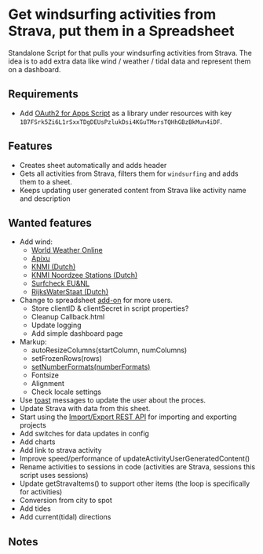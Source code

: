 # Get windsurfing activities from Strava, put them in a Spreadsheet #

Standalone Script for that pulls your windsurfing activities from Strava. The idea is to add extra data like wind / weather / tidal data and represent them on a dashboard.

## Requirements ##
 * Add [OAuth2 for Apps Script](https://github.com/gsuitedevs/apps-script-oauth2) as a library under resources with key `1B7FSrk5Zi6L1rSxxTDgDEUsPzlukDsi4KGuTMorsTQHhGBzBkMun4iDF`.

## Features ##
* Creates sheet automatically and adds header
* Gets all activities from Strava, filters them for `windsurfing` and adds them to a sheet.
* Keeps updating user generated content from Strava like activity name and description

## Wanted features ##
  * Add wind:
    * [World Weather Online](https://www.worldweatheronline.com)
    * [Apixu](https://www.apixu.com/my/)
    * [KNMI (Dutch)](https://www.knmi.nl/kennis-en-datacentrum/achtergrond/data-ophalen-vanuit-een-script)
    * [KNMI Noordzee Stations (Dutch)](https://www.knmi.nl/nederland-nu/klimatologie/daggegevens_Noordzee)
    * [Surfcheck EU&NL](http://weerlive.nl/delen.php)
    * [RijksWaterStaat (Dutch)](https://www.rijkswaterstaat.nl/rws/opendata/)
 * Change to spreadsheet [add-on](https://developers.google.com/apps-script/add-ons/) for more users.
    * Store clientID & clientSecret in script properties?
    * Cleanup Callback.html
    * Update logging
    * Add simple dashboard page
 * Markup: 
    * autoResizeColumns(startColumn, numColumns)
    * setFrozenRows(rows)
    * [setNumberFormats(numberFormats)](https://developers.google.com/apps-script/reference/spreadsheet/range#setNumberFormats(Object))
    * Fontsize
    * Alignment
    * Check locale settings
 * Use [toast](https://developers.google.com/apps-script/reference/spreadsheet/spreadsheet#toast) messages to update the user about the proces.
 * Update Strava with data from this sheet.
 * Start using the [Import/Export REST API](https://developers.google.com/apps-script/guides/import-export) for importing and exporting projects 
 * Add switches for data updates in config
 * Add charts
 * Add link to strava activity
 * Improve speed/performance of updateActivityUserGeneratedContent()
 * Rename activities to sessions in code (activities are Strava, sessions this script uses sessions)
 * Update getStravaItems() to support other items (the loop is specifically for activities)
 * Conversion from city to spot
 * Add tides
 * Add current(tidal) directions


## Notes